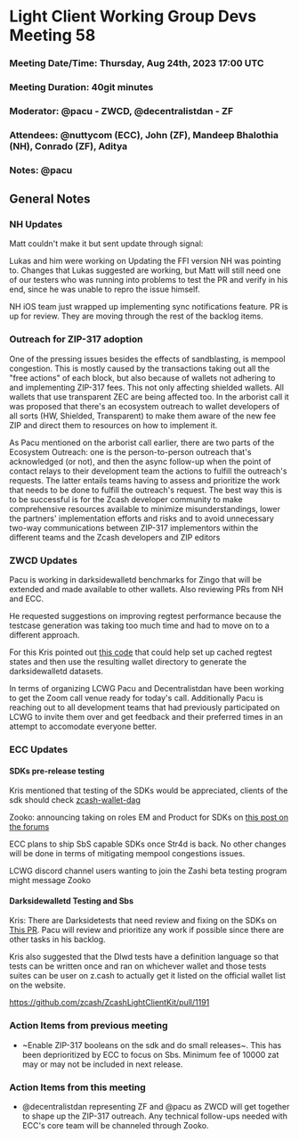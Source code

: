 # Light Client Working Group Devs Meeting 58
### Meeting Date/Time: Thursday, Aug 24th, 2023 17:00 UTC
### Meeting Duration: 40git minutes
### Moderator: @pacu - ZWCD, @decentralistdan - ZF
### Attendees: @nuttycom (ECC), John (ZF), Mandeep Bhalothia (NH), Conrado (ZF), Aditya 
### Notes: @pacu

## General Notes

### NH Updates 
Matt couldn't make it but sent update through signal:

Lukas and him were working on Updating the FFI version NH was pointing to. Changes that Lukas suggested are working, but Matt will still need one of our testers who was running into problems to test the PR and verify in his end, since he was unable to repro the issue himself. 

NH iOS team just wrapped up implementing sync notifications feature. PR is up for review. They are moving through the rest of the backlog items.

### Outreach for ZIP-317 adoption
One of the pressing issues besides the effects of sandblasting, is mempool congestion. This is mostly caused by the transactions taking out all the "free actions" of each block, but also because of wallets not adhering to and implementing ZIP-317 fees. This not only affecting shielded wallets. All wallets that use transparent ZEC are being affected too. In the arborist call it was proposed that there's an ecosystem outreach to wallet developers of all sorts (HW, Shielded, Transparent) to make them aware of the new fee ZIP and direct them to resources on how to implement it.

As Pacu mentioned on the arborist call earlier, there are two parts of the Ecosystem Outreach: one is the person-to-person outreach that's acknowledged (or not), and then the async follow-up when the point of contact relays to their development team the actions to fulfill the outreach's requests. The latter entails teams having to assess and prioritize the work that needs to be done to fulfill the outreach's request. The best way this is to be successful is for the Zcash developer community to make comprehensive resources available to minimize misunderstandings, lower the partners' implementation efforts and risks and to avoid unnecessary two-way communications between ZIP-317 implementors within the different teams and the Zcash developers and ZIP editors


### ZWCD Updates
Pacu is working in darksidewalletd benchmarks for Zingo that will be extended and made available to other wallets. Also reviewing PRs from NH and ECC. 

He requested suggestions on improving regtest performance because the testcase generation was taking too much time and had to move on to a different approach.

For this Kris pointed out [this code](https://github.com/zcash/zcash/blob/master/qa/rpc-tests/test_framework/util.py) that could help set up cached regtest states and then use the resulting wallet directory to generate the darksidewalletd datasets.

In terms of organizing LCWG Pacu and Decentralistdan have been working to get the Zoom call venue ready for today's call. Additionally Pacu is reaching out to all development teams that had previously participated on LCWG to invite them over and get feedback and their preferred times in an attempt to accomodate everyone better. 


### ECC Updates

#### SDKs pre-release testing 

Kris mentioned that testing of the SDKs would be appreciated, clients of the sdk should check [zcash-wallet-dag](https://zcash.github.io/developers/zcash-wallet-dag.svg)

Zooko: announcing taking on roles EM and Product for SDKs
on [this post on the forums](https://forum.zcashcommunity.com/t/all-ecc-teams-focused-on-wallet-performance/42860/107?u=zooko)

ECC plans to ship SbS capable SDKs once Str4d is back. No other changes will be done in terms of mitigating mempool congestions issues. 

LCWG discord channel users wanting to join the Zashi beta testing program might message Zooko


#### Darksidewalletd Testing and Sbs 
Kris: There are Darksidetests that need review and fixing on the SDKs on [This PR](https://github.com/zcash/ZcashLightClientKit/pull/1191). Pacu will review and prioritize any work if possible since there are other tasks in his backlog.

Kris also suggested that the Dlwd tests have a definition language so that tests can be written once and ran on whichever wallet and those tests suites can be user on z.cash to actually get it listed on the official wallet list on the website.

https://github.com/zcash/ZcashLightClientKit/pull/1191


###  Action Items from previous meeting
- ~Enable ZIP-317 booleans on the sdk and do small releases~. This has been deprioritized by ECC to focus on Sbs. Minimum fee of 10000 zat may or may not be included in next release.


### Action Items from this meeting
- @decentralistdan representing ZF and @pacu as ZWCD will get together to shape up the ZIP-317 outreach. Any technical follow-ups needed with ECC's core team will be channeled through Zooko.